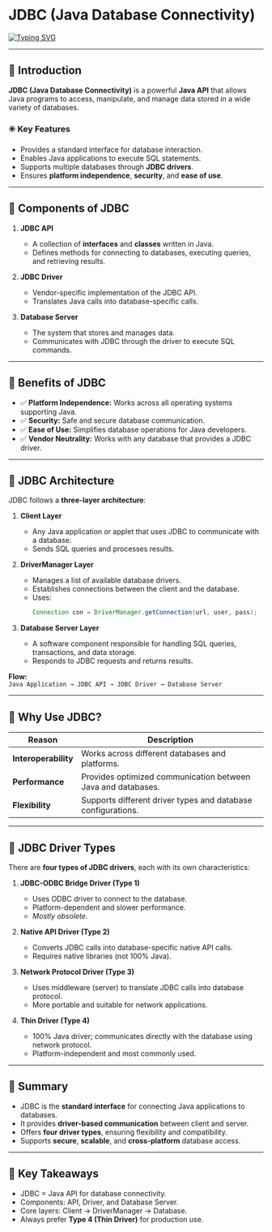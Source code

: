 # JDBC (Java Database Connectivity)

[![Typing SVG](https://readme-typing-svg.herokuapp.com?size=18&color=00C853&lines=JDBC+(Java+Database+Connectivity);Connection+%E2%80%A2+Statement+%E2%80%A2+PreparedStatement;ResultSet+%E2%80%A2+MetaData;Drivers:+Type1+%7C+Type4;Benefits:+Platform+Independence)](https://git.io/typing-svg)



---

## 🔹 Introduction

**JDBC (Java Database Connectivity)** is a powerful **Java API** that allows Java programs to access, manipulate, and manage data stored in a wide variety of databases.

### ✳️ Key Features
- Provides a standard interface for database interaction.
- Enables Java applications to execute SQL statements.
- Supports multiple databases through **JDBC drivers**.
- Ensures **platform independence**, **security**, and **ease of use**.

---

## 🔹 Components of JDBC

1. **JDBC API**
   - A collection of **interfaces** and **classes** written in Java.
   - Defines methods for connecting to databases, executing queries, and retrieving results.

2. **JDBC Driver**
   - Vendor-specific implementation of the JDBC API.
   - Translates Java calls into database-specific calls.

3. **Database Server**
   - The system that stores and manages data.
   - Communicates with JDBC through the driver to execute SQL commands.

---

## 🔹 Benefits of JDBC

- ✅ **Platform Independence:** Works across all operating systems supporting Java.
- ✅ **Security:** Safe and secure database communication.
- ✅ **Ease of Use:** Simplifies database operations for Java developers.
- ✅ **Vendor Neutrality:** Works with any database that provides a JDBC driver.

---

## 🔹 JDBC Architecture

JDBC follows a **three-layer architecture**:

1. **Client Layer**
   - Any Java application or applet that uses JDBC to communicate with a database.
   - Sends SQL queries and processes results.

2. **DriverManager Layer**
   - Manages a list of available database drivers.
   - Establishes connections between the client and the database.
   - Uses:
     ```java
     Connection con = DriverManager.getConnection(url, user, pass);
     ```

3. **Database Server Layer**
   - A software component responsible for handling SQL queries, transactions, and data storage.
   - Responds to JDBC requests and returns results.

**Flow:**  
`Java Application → JDBC API → JDBC Driver → Database Server`

---

## 🔹 Why Use JDBC?

| Reason | Description |
|--------|--------------|
| **Interoperability** | Works across different databases and platforms. |
| **Performance** | Provides optimized communication between Java and databases. |
| **Flexibility** | Supports different driver types and database configurations. |

---

## 🔹 JDBC Driver Types

There are **four types of JDBC drivers**, each with its own characteristics:

1. **JDBC-ODBC Bridge Driver (Type 1)**  
   - Uses ODBC driver to connect to the database.  
   - Platform-dependent and slower performance.  
   - *Mostly obsolete.*

2. **Native API Driver (Type 2)**  
   - Converts JDBC calls into database-specific native API calls.  
   - Requires native libraries (not 100% Java).

3. **Network Protocol Driver (Type 3)**  
   - Uses middleware (server) to translate JDBC calls into database protocol.  
   - More portable and suitable for network applications.

4. **Thin Driver (Type 4)**  
   - 100% Java driver; communicates directly with the database using network protocol.  
   - Platform-independent and most commonly used.

---

## 🔹 Summary

- JDBC is the **standard interface** for connecting Java applications to databases.
- It provides **driver-based communication** between client and server.
- Offers **four driver types**, ensuring flexibility and compatibility.
- Supports **secure**, **scalable**, and **cross-platform** database access.

---

## 🧠 Key Takeaways

- JDBC = Java API for database connectivity.
- Components: API, Driver, and Database Server.
- Core layers: Client → DriverManager → Database.
- Always prefer **Type 4 (Thin Driver)** for production use.
